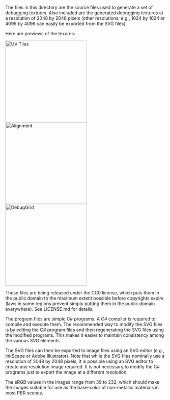 The files in this directory are the source files used to generate a set of
debugging textures. Also included are the generated debugging textures at a
resolution of 2048 by 2048 pixels (other resolutions, e.g., 1024 by 1024 or
4096 by 4096 can easily be exported from the SVG files).

Here are previews of the texures:

<img src="tex_DebugUVTiles.png" alt="UV Tiles" width="256"/>
<img src="tex_DebugAlignment.png" alt="Alignment" width="256"/>
<img src="tex_DebugGrid.png" alt="DebugGrid" width="256"/>

These files are being released under the CC0 license, which puts them in the
public domain to the maximum extent possible before copyrights expire (laws in
some regions prevent simply putting them in the public domain everywhere). See
LICENSE.md for details.

The program files are simple C# programs. A C# compiler is required to compile
and execute them. The recommended way to modify the SVG files is by editing the
C# program files and then regenerating the SVG files using the modified
programs. This makes it easier to maintain consistency among the various SVG
elements.

The SVG files can then be exported to image files using an SVG editor (e.g.,
InkScape or Adobe Illustrator). Note that while the SVG files nominally use a
resolution of 2048 by 2048 pixels, it is possible using an SVG editor to create
any resolution image required. It is not necessary to modify the C# programs
just to export the image at a different resolution.

The sRGB values in the images range from 39 to 232, which should make the images
suitable for use as the base-color of non-metallic materials in most PBR scenes.
